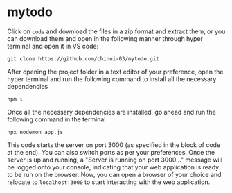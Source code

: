# mytodo

Click on `code` and download the files in a zip format and extract them, or you can download them and open in the following manner through hyper terminal and open it in VS code:

`git clone https://github.com/chinni-03/mytodo.git`

After opening the project folder in a text editor of your preference, open the hyper terminal and run the following command to install all the necessary dependencies

`npm i`

Once all the necessary dependencies are installed, go ahead and run the following command in the terminal

`npx nodemon app.js`

This code starts the server on port 3000 (as specified in the block of code at the end). You can also switch ports as per your preferences.
Once the server is up and running, a "Server is running on port 3000..." message will be logged onto your console, indicating that your web application is ready to be run on the browser.
Now, you can open a browser of your choice and relocate to `localhost:3000` to start interacting with the web application.
